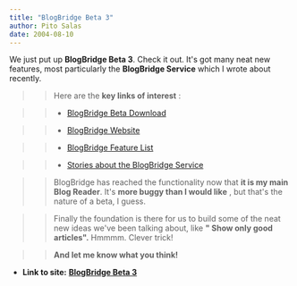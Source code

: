 ```yaml
---
title: "BlogBridge Beta 3"
author: Pito Salas
date: 2004-08-10
---
```


We just put up **BlogBridge Beta 3**. Check it out. It's got many neat new
features, most particularly the **BlogBridge Service** which I wrote about
recently.

>>

>> Here are the **key links of interest** :

>>

>>   * [BlogBridge Beta Download](<http://www.blogbridge.com/download.htm>)

>>   * [BlogBridge Website](<http://www.blogbridge.com>)

>>   * [BlogBridge Feature List](<http://www.blogbridge.com/featurelist.htm>)

>>   * [Stories about the BlogBridge Service](</weblogs/archives/000464.html>)

>>

>> BlogBridge has reached the functionality now that **it is my main Blog
Reader**. It's **more buggy than I would like** , but that's the nature of a
beta, I guess.

>>

>> Finally the foundation is there for us to build some of the neat new ideas
we've been talking about, like **" Show only good articles".** Hmmmm. Clever
trick!

>>

>> **And let me know what you think!**


* **Link to site:** **[BlogBridge Beta 3](None)**
